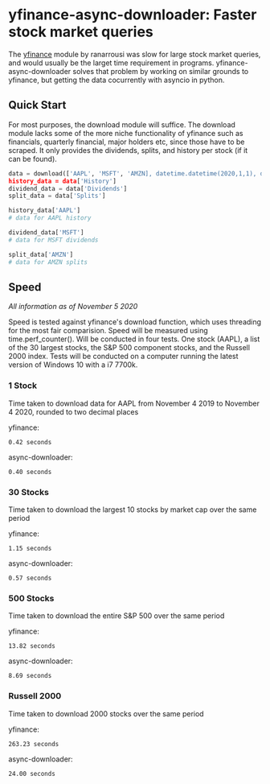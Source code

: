 # yfinance-async-downloader: Faster stock market queries
The [yfinance](https://github.com/ranaroussi/yfinance) module by ranarrousi was slow for large stock market queries, and would usually be the larget time requirement in programs. yfinance-async-downloader solves that problem by working on similar grounds to yfinance, but getting the data cocurrently with asyncio in python. 
## Quick Start
For most purposes, the download module will suffice. The download module lacks some of the more niche functionality of yfinance such as financials, quarterly financial, major holders etc, since those have to be scraped. It only provides the dividends, splits, and history per stock (if it can be found).

```python
data = download(['AAPL', 'MSFT', 'AMZN], datetime.datetime(2020,1,1), datetime.datetime.today(), '1d')
history_data = data['History']
dividend_data = data['Dividends']
split_data = data['Splits']

history_data['AAPL']
# data for AAPL history

dividend_data['MSFT']
# data for MSFT dividends

split_data['AMZN']
# data for AMZN splits
```
## Speed
*All information as of November 5 2020*

Speed is tested against yfinance's download function, which uses threading for the most fair comparision. Speed will be measured using time.perf_counter().
Will be conducted in four tests. One stock (AAPL), a list of the 30 largest stocks, the S&P 500 component stocks, and the Russell 2000 index. Tests will be conducted on a computer running the latest version of Windows 10 with a i7 7700k.

### 1 Stock
Time taken to download data for AAPL from November 4 2019 to November 4 2020, rounded to two decimal places

yfinance:
```
0.42 seconds
```
async-downloader:
```
0.40 seconds
```

### 30 Stocks
Time taken to download the largest 10 stocks by market cap over the same period

yfinance:
```
1.15 seconds
```
async-downloader:
```
0.57 seconds
```

### 500 Stocks
Time taken to download the entire S&P 500 over the same period

yfinance:
```
13.82 seconds
```
async-downloader:
```
8.69 seconds
```

### Russell 2000
Time taken to download 2000 stocks over the same period

yfinance:
```
263.23 seconds
```
async-downloader:
```
24.00 seconds
```
